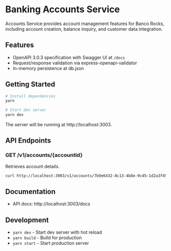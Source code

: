 # Banking Accounts Service

Accounts Service provides account management features for Banco Rocks, including account creation, balance inquiry, and customer data integration.

## Features

- OpenAPI 3.0.3 specification with Swagger UI at `/docs`
- Request/response validation via express-openapi-validator
- In-memory persistence at db.json

## Getting Started

```bash
# Install dependencies
yarn

# Start dev server
yarn dev
```

The server will be running at http://localhost:3003.

## API Endpoints

### GET /v1/accounts/{accountId}

Retrieves account details.

```bash
curl http://localhost:3003/v1/accounts/7b9e6432-8c13-4b8e-9c45-1d2a3f456b78
```

## Documentation

- API docs: http://localhost:3003/docs

## Development

- `yarn dev` - Start dev server with hot reload
- `yarn build` - Build for production
- `yarn start` - Start production server
 